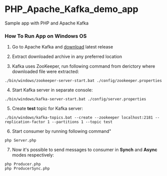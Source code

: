 # PHP_Apache_Kafka_demo_app
Sample app with PHP and Apache Kafka

### How To Run App on Windows OS

1) Go to Apache Kafka and [download](https://kafka.apache.org/downloads) latest release

2) Extract downloaded archive in any preferred location

3) Kafka uses ZooKeeper, run following command from derictory where downloaded file were extracted:
```
./bin/windows/zookeeper-server-start.bat ./config/zookeeper.properties
```

4) Start Kafka server in separate console:
```
./bin/windows/kafka-server-start.bat ./config/server.properties
```
5) Create **test** topic for Kafka server:
```
./bin/windows/kafka-topics.bat --create --zookeeper localhost:2181 --replication-factor 1 --partitions 1 --topic test
```

6) Start consumer by running following command"
```
php Server.php
```

7) Now it's possible to send messages to consumer in **Synch** and **Async** modes respectively:
```
php Producer.php
php ProducerSync.php
```
